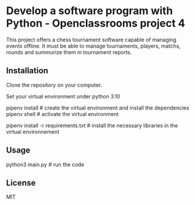 # Develop a software program with Python - Openclassrooms project 4

This project offers a chess tournament software capable of managing events offline.
It must be able to manage tournaments, players, matchs, rounds and summurize them in tournament reports.

## Installation

Clone the repository on your computer.

Set your virtual environment under python 3.10

pipenv install  # create the virtual environment and install the dependencies  
pipenv shell  # activate the virtual environment

pipenv install -r requirements.txt # install the necessary libraries in the virtual environnement


## Usage

python3 main.py  # run the code

## License

MIT